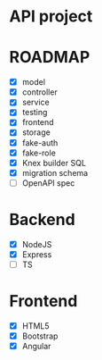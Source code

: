 API project
=======================


# ROADMAP

- [x] model
- [x] controller
- [x] service
- [x] testing
- [x] frontend
- [x] storage
- [x] fake-auth
- [x] fake-role
- [x] Knex builder SQL
- [x] migration schema
- [ ] OpenAPI spec

# Backend

- [x] NodeJS
- [x] Express
- [ ] TS

# Frontend

- [x] HTML5
- [x] Bootstrap
- [x] Angular
